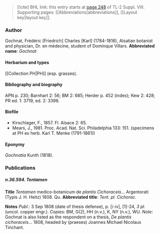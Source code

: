 > [!cite] BHL link: this entry starts at [page 248](https://www.biodiversitylibrary.org/page/33258726) of TL-2 Suppl. VIII.
> Supporting pages: [[Abbreviations|abbreviations]], [[Layout key|layout key]].

### Author

Gochnat, Frédéric \[Friedrich\] Charles \[Karl\] (1784-1816), Alsatian botanist and physician, Dr. en médecine, student of Dominque Villars. 
**Abbreviated name**: *Gochnat*

#### Herbarium and types

[[Collection PH|PH]] (esp. grasses).

#### Bibliography and biography

APN p. 230; Barnhart 2: 56; BM 2: 685; Herder p. 452 (index); Kew 2: 428; PR ed. 1: 3719, ed. 2: 3398.

#### Biofile

- Kirschlager, F., 1857. Fl. Alsace 2: 65.
- Mears, J., 1981. Proc. Acad. Nat. Sci. Philadelphia 133: 151. (specimens at PH ex herb. Karl T. Menke (1791-1861))

#### Eponymy

*Gochnatia* Kunth (1818).

### Publications

##### n.36.594. Tentamen

**Title**
*Tentamen* medico-botanicum de *plantis Cichoraceis*... Argentorati (Typis J. H. Heitz) 1808. Qu.
**Abbreviated title**: *Tent*. *pl. Cichorac.*

**Notes**
*Publ*.: 3 Sep 1808 (date of thesis defense), p. \[i-iv\], \[1\]-24, *3 pl*. (uncol. copper engr.). *Copies*: BM, G(2), HH (n.v.), K, NY (n.v.), WU.
*Note*: Gochnat is also listed as the respondent on a thesis, *De plantis cichoraceis*... 1808, headed by (praeses) Joannes Michael Nicolaus Tinchant.

